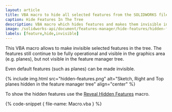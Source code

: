 ```yaml
---
layout: article
title: VBA macro to hide all selected features from the SOLIDWORKS file tree
caption: Hide Features In The Tree
description: VBA macro which hides features and makes them invisible in the SOLIDWORKS Feature Manager tree
image: /solidworks-api/document/features-manager/hide-features/hidden-features.png
labels: [feature,hide,invisible]
---
```

This VBA macro allows to make invisible selected features in the tree. The features still continue to be fully operational and visible in the graphics area (e.g. planes), but not visible in the feature manager tree.

Even default features (such as planes) can be made invisible.

{% include img.html src="hidden-features.png" alt="Sketch, Right and Top planes hidden in the feature manager tree" align="center" %}

To show the hidden features use the [Reveal Hidden Features](/solidworks-api/document/features-manager/reveal-hidden-features/) macro.

{% code-snippet { file-name: Macro.vba } %}
